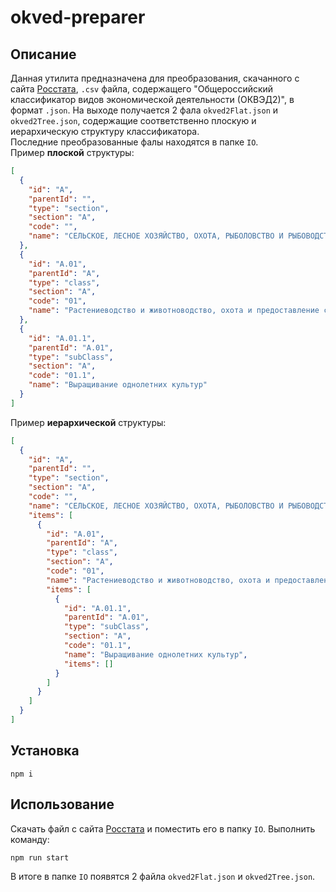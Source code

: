# okved-preparer

## Описание

Данная утилита предназначена для преобразования, скачанного с
сайта [Росстата](https://rosstat.gov.ru/opendata/7708234640-okved2), `.csv` файла, содержащего "Общероссийский
классификатор видов экономической деятельности (ОКВЭД2)", в формат `.json`. На выходе получается 2
фала `okved2Flat.json` и `okved2Tree.json`, содержащие соответственно плоскую и иерархическую структуру
классификатора.  
Последние преобразованные фалы находятся в папке `IO`.  
Пример **плоской** структуры:

```json
[
  {
    "id": "A",
    "parentId": "",
    "type": "section",
    "section": "A",
    "code": "",
    "name": "СЕЛЬСКОЕ, ЛЕСНОЕ ХОЗЯЙСТВО, ОХОТА, РЫБОЛОВСТВО И РЫБОВОДСТВО"
  },
  {
    "id": "A.01",
    "parentId": "A",
    "type": "class",
    "section": "A",
    "code": "01",
    "name": "Растениеводство и животноводство, охота и предоставление соответствующих услуг в этих областях"
  },
  {
    "id": "A.01.1",
    "parentId": "A.01",
    "type": "subClass",
    "section": "A",
    "code": "01.1",
    "name": "Выращивание однолетних культур"
  }
]

```

Пример **иерархической** структуры:

```json
[
  {
    "id": "A",
    "parentId": "",
    "type": "section",
    "section": "A",
    "code": "",
    "name": "СЕЛЬСКОЕ, ЛЕСНОЕ ХОЗЯЙСТВО, ОХОТА, РЫБОЛОВСТВО И РЫБОВОДСТВО",
    "items": [
      {
        "id": "A.01",
        "parentId": "A",
        "type": "class",
        "section": "A",
        "code": "01",
        "name": "Растениеводство и животноводство, охота и предоставление соответствующих услуг в этих областях",
        "items": [
          {
            "id": "A.01.1",
            "parentId": "A.01",
            "type": "subClass",
            "section": "A",
            "code": "01.1",
            "name": "Выращивание однолетних культур",
            "items": []
          }
        ]
      }
    ]
  }
]
```

## Установка

```shell
npm i
```

## Использование

Скачать файл с сайта [Росстата](https://rosstat.gov.ru/opendata/7708234640-okved2) и поместить его в папку `IO`.
Выполнить команду:

```shell
npm run start
```

В итоге в папке `IO` появятся 2 файла `okved2Flat.json` и `okved2Tree.json`.
